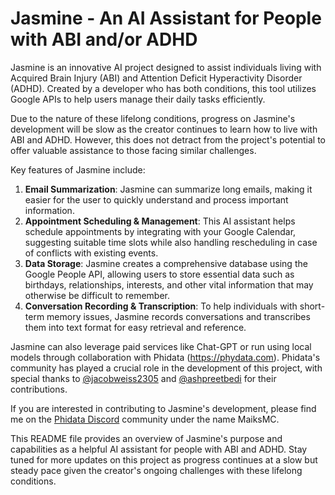 # Jasmine - An AI Assistant for People with ABI and/or ADHD

Jasmine is an innovative AI project designed to assist individuals living with Acquired Brain Injury (ABI) and Attention Deficit Hyperactivity Disorder (ADHD). Created by a developer who has both conditions, this tool utilizes Google APIs to help users manage their daily tasks efficiently. 

Due to the nature of these lifelong conditions, progress on Jasmine's development will be slow as the creator continues to learn how to live with ABI and ADHD. However, this does not detract from the project's potential to offer valuable assistance to those facing similar challenges.

Key features of Jasmine include:

1. **Email Summarization**: Jasmine can summarize long emails, making it easier for the user to quickly understand and process important information.
2. **Appointment Scheduling & Management**: This AI assistant helps schedule appointments by integrating with your Google Calendar, suggesting suitable time slots while also handling rescheduling in case of conflicts with existing events.
3. **Data Storage**: Jasmine creates a comprehensive database using the Google People API, allowing users to store essential data such as birthdays, relationships, interests, and other vital information that may otherwise be difficult to remember.
4. **Conversation Recording & Transcription**: To help individuals with short-term memory issues, Jasmine records conversations and transcribes them into text format for easy retrieval and reference.

Jasmine can also leverage paid services like Chat-GPT or run using local models through collaboration with Phidata (https://phydata.com). Phidata's community has played a crucial role in the development of this project, with special thanks to [@jacobweiss2305](https://github.com/jacobweiss2305) and [@ashpreetbedi](https://github.com/ashpreetbedi) for their contributions. 

If you are interested in contributing to Jasmine's development, please find me on the [Phidata Discord](https://discord.gg/4MtYHHrgA8) community under the name MaiksMC.

This README file provides an overview of Jasmine's purpose and capabilities as a helpful AI assistant for people with ABI and ADHD. Stay tuned for more updates on this project as progress continues at a slow but steady pace given the creator's ongoing challenges with these lifelong conditions.
